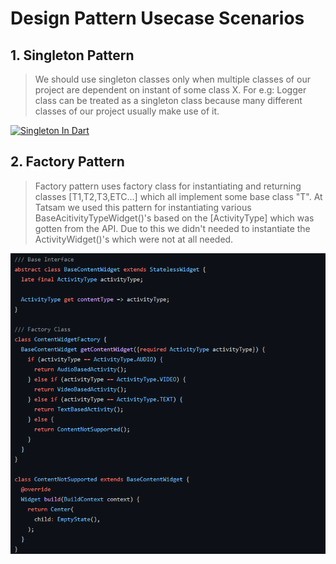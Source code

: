 
# Design Pattern Usecase Scenarios

  

## 1. Singleton Pattern

> We should use singleton classes only when multiple classes of our project are dependent on instant of some class X. For e.g: Logger class can be treated as a singleton class because many different classes of our project usually make use of it.

  
  

[![Singleton In Dart](https://miro.medium.com/max/875/1*qernQB-UfLn7fDbHdvAh0g.png "Singleton In Dart")](https://medium.com/flutter-community/flutter-design-patterns-1-singleton-437f04e923ce  "Singleton In Dart")

  
## 2. Factory Pattern

> Factory pattern uses factory class for instantiating and returning classes [T1,T2,T3,ETC...] which all implement some base class "T".
> At Tatsam we used this pattern for instantiating various BaseAcitivityTypeWidget()'s based on the [ActivityType] which was gotten from the API. Due to this we didn't needed to instantiate the ActivityWidget()'s which were not at all needed.  

![Factory Pattern in Dart](https://raw.githubusercontent.com/flutterninja9/design-pattern-usecases-dart/main/images/factory_patttern.png "Factory Pattern in Dart")
